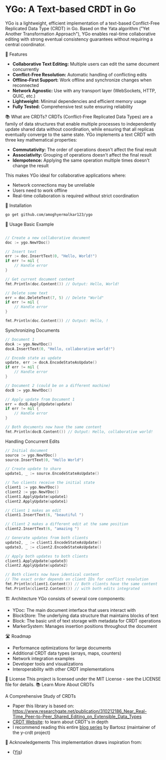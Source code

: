 # YGo: A Text-based CRDT in Go

YGo is a lightweight, efficient implementation of a text-based Conflict-Free Replicated Data Type (CRDT) in Go. Based on the Yata algorithm ("Yet Another Transformation Approach"), YGo enables real-time collaborative editing with strong eventual consistency guarantees without requiring a central coordinator.

🚀 Features
- **Collaborative Text Editing:** Multiple users can edit the same document concurrently
- **Conflict-Free Resolution:** Automatic handling of conflicting edits
- **Offline-First Support:** Work offline and synchronize changes when reconnected
- **Network Agnostic:** Use with any transport layer (WebSockets, HTTP, QUIC, etc.)
- **Lightweight:** Minimal dependencies and efficient memory usage
- **Fully Tested:** Comprehensive test suite ensuring reliability

📚 What are CRDTs?
CRDTs (Conflict-Free Replicated Data Types) are a family of data structures that enable multiple processes to independently update shared data without coordination, while ensuring that all replicas eventually converge to the same state.
YGo implements a text CRDT with three key mathematical properties:

- **Commutativity:** The order of operations doesn't affect the final result
- **Associativity:** Grouping of operations doesn't affect the final result
- **Idempotence:** Applying the same operation multiple times doesn't change the result

This makes YGo ideal for collaborative applications where:

- Network connections may be unreliable
- Users need to work offline
- Real-time collaboration is required without strict coordination

🔧 Installation
```bash
go get github.com/amoghyermalkar123/ygo
```

📝 Usage
Basic Example
```go

// Create a new collaborative document
doc := ygo.NewYDoc()

// Insert text
err := doc.InsertText(0, "Hello, World!")
if err != nil {
    // Handle error
}

// Get current document content
fmt.Println(doc.Content()) // Output: Hello, World!

// Delete some text
err = doc.DeleteText(7, 5) // Delete "World"
if err != nil {
    // Handle error
}

fmt.Println(doc.Content()) // Output: Hello, !
```

Synchronizing Documents
```go
// Document 1
docA := ygo.NewYDoc()
docA.InsertText(0, "Hello, collaborative world!")

// Encode state as update
update, err := docA.EncodeStateAsUpdate()
if err != nil {
    // Handle error
}

// Document 2 (could be on a different machine)
docB := ygo.NewYDoc()

// Apply update from Document 1
err = docB.ApplyUpdate(update)
if err != nil {
    // Handle error
}

// Both documents now have the same content
fmt.Println(docB.Content()) // Output: Hello, collaborative world!
```

Handling Concurrent Edits
```go
// Initial document
source := ygo.NewYDoc()
source.InsertText(0, "Hello World")

// Create update to share
update1, _ := source.EncodeStateAsUpdate()

// Two clients receive the initial state
client1 := ygo.NewYDoc()
client2 := ygo.NewYDoc()
client1.ApplyUpdate(update1)
client2.ApplyUpdate(update1)

// Client 1 makes an edit
client1.InsertText(6, "beautiful ")

// Client 2 makes a different edit at the same position
client2.InsertText(6, "amazing ")

// Generate updates from both clients
update2, _ := client1.EncodeStateAsUpdate()
update3, _ := client2.EncodeStateAsUpdate()

// Apply both updates to both clients
client1.ApplyUpdate(update3)
client2.ApplyUpdate(update2)

// Both clients now have identical content
// The exact order depends on client IDs for conflict resolution
fmt.Println(client1.Content()) // Both clients have the same content
fmt.Println(client2.Content()) // with both edits integrated
```

🏗️ Architecture
YGo consists of several core components:

- YDoc: The main document interface that users interact with
- BlockStore: The underlying data structure that maintains blocks of text
- Block: The basic unit of text storage with metadata for CRDT operations
- MarkerSystem: Manages insertion positions throughout the document

🛣️ Roadmap

- Performance optimizations for large documents
- Additional CRDT data types (arrays, maps, counters)
- Network integration examples
- Developer tools and visualizations
- Interoperability with other CRDT implementations

📄 License
This project is licensed under the MIT License - see the LICENSE file for details.
📚 Learn More About CRDTs

A Comprehensive Study of CRDTs
- Paper this library is based on: https://www.researchgate.net/publication/310212186_Near_Real-Time_Peer-to-Peer_Shared_Editing_on_Extensible_Data_Types
- [CRDT Website](https://crdt.tech/): to learn about CRDT's in depth
- I recommend reading this entire [blog series](https://www.bartoszsypytkowski.com/the-state-of-a-state-based-crdts/) by Bartosz (maintainer of the y-crdt project) 

🙏 Acknowledgements
This implementation draws inspiration from:
- ([Yjs](https://github.com/yjs/yjs))
